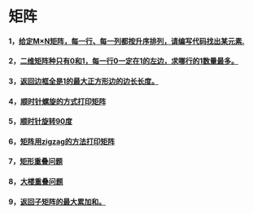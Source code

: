 # 矩阵

#### 1，[给定M×N矩阵，每一行、每一列都按升序排列，请编写代码找出某元素.](https://github.com/sihaihou/algorithm/tree/master/src/com/reyco/algorithm/matrix/Test1.java)
#### 2，[二维矩阵种只有0和1，每一行0一定在1的左边，求哪行的1数量最多。](https://github.com/sihaihou/algorithm/tree/master/src/com/reyco/algorithm/matrix/Test2.java)
#### 3，[返回边框全是1的最大正方形边的边长长度。](https://github.com/sihaihou/algorithm/tree/master/src/com/reyco/algorithm/matrix/Test3.java)
#### 4，[顺时针螺旋的方式打印矩阵](https://github.com/sihaihou/algorithm/tree/master/src/com/reyco/algorithm/matrix/Test4.java)
#### 5，[顺时针旋转90度](https://github.com/sihaihou/algorithm/tree/master/src/com/reyco/algorithm/matrix/Test5.java)
#### 6，[矩阵用zigzag的方法打印矩阵](https://github.com/sihaihou/algorithm/tree/master/src/com/reyco/algorithm/matrix/Test6.java)
#### 7，[矩形重叠问题](https://github.com/sihaihou/algorithm/tree/master/src/com/reyco/algorithm/matrix/Test7.java)
#### 8，[大楼重叠问题](https://github.com/sihaihou/algorithm/tree/master/src/com/reyco/algorithm/matrix/Test8.java)
#### 9，[返回子矩阵的最大累加和。](https://github.com/sihaihou/algorithm/tree/master/src/com/reyco/algorithm/matrix/Test9.java)
